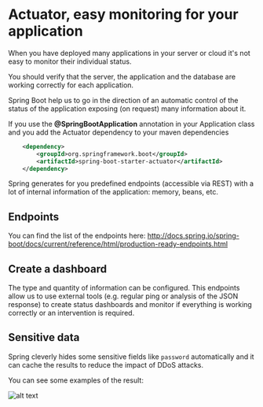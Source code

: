 # Actuator, easy monitoring for your application

When you have deployed many applications in your server or cloud it's not easy to monitor their individual status.

You should verify that the server, the application and the database are working correctly for each application.

Spring Boot help us to go in the direction of an automatic control of the status of the application exposing (on request) many information about it.

If you use the **@SpringBootApplication** annotation in your Application class and you add the Actuator dependency to your maven dependencies

```xml
    <dependency>
        <groupId>org.springframework.boot</groupId>
        <artifactId>spring-boot-starter-actuator</artifactId>
    </dependency>
```

Spring generates for you predefined endpoints (accessible via REST) with a lot of internal information of the application: memory, beans, etc.

## Endpoints

You can find the list of the endpoints here: <http://docs.spring.io/spring-boot/docs/current/reference/html/production-ready-endpoints.html>

## Create a dashboard

The type and quantity of information can be configured. This endpoints allow us to use external tools (e.g. regular ping or analysis of the JSON response) to create status dashboards and monitor if everything is working correctly or an intervention is required.

## Sensitive data

Spring cleverly hides some sensitive fields like `password` automatically and it can cache the results to reduce the impact of DDoS attacks.

You can see some examples of the result:

![alt text](./images/actuator_1.png)
